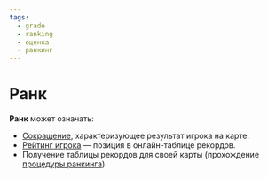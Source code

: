 ```yaml
---
tags:
  - grade
  - ranking
  - оценка
  - ранкинг
---
```


# Ранк

**Ранк** может означать:

- [Сокращение](/wiki/Grade), характеризующее результат игрока на карте.
- [Рейтинг игрока](/wiki/Ranking) — позиция в онлайн-таблице рекордов.
- Получение таблицы рекордов для своей карты (прохождение [процедуры ранкинга](/wiki/Beatmap_ranking_procedure)).
